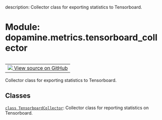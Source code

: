 description: Collector class for exporting statistics to Tensorboard.

<div itemscope itemtype="http://developers.google.com/ReferenceObject">
<meta itemprop="name" content="dopamine.metrics.tensorboard_collector" />
<meta itemprop="path" content="Stable" />
</div>

# Module: dopamine.metrics.tensorboard_collector

<!-- Insert buttons and diff -->

<table class="tfo-notebook-buttons tfo-api nocontent" align="left">
<td>
  <a target="_blank" href="https://github.com/google/dopamine/tree/master/dopamine/metrics/tensorboard_collector.py">
    <img src="https://www.tensorflow.org/images/GitHub-Mark-32px.png" />
    View source on GitHub
  </a>
</td>
</table>



Collector class for exporting statistics to Tensorboard.



## Classes

[`class TensorboardCollector`](../../dopamine/metrics/tensorboard_collector/TensorboardCollector.md): Collector class for reporting statistics on Tensorboard.


